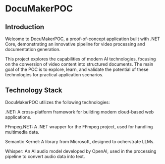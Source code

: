 # DocuMakerPOC
## Introduction
Welcome to DocuMakerPOC, a proof-of-concept application built with .NET Core, demonstrating an innovative pipeline for video processing and documentation generation.

This project explores the capabilities of modern AI technologies, focusing on the conversion of video content into structured documents. The main goal of the POC is to explore, learn, and validate the potential of these technologies for practical application scenarios.

## Technology Stack
DocuMakerPOC utilizes the following technologies:

.NET: A cross-platform framework for building modern cloud-based web applications.

FFmpeg.NET: A .NET wrapper for the FFmpeg project, used for handling multimedia data.

Semantic Kernel: A library from Microsoft, designed to ocherstrate LLMs.

Whisper: An AI audio model developed by OpenAI, used in the processing pipeline to convert audio data into text.
